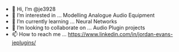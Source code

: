 - 👋 Hi, I’m @je3928
- 👀 I’m interested in ... Modelling Analogue Audio Equipment
- 🌱 I’m currently learning ... Neural Networks
- 💞️ I’m looking to collaborate on ... Audio Plugin projects
- 📫 How to reach me ... https://www.linkedin.com/in/jordan-evans-jeplugins/

<!---
je3928/je3928 is a ✨ special ✨ repository because its `README.md` (this file) appears on your GitHub profile.
You can click the Preview link to take a look at your changes.
--->
